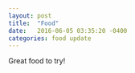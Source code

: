 ```yaml
---
layout: post
title:  "Food"
date:   2016-06-05 03:35:20 -0400
categories: food update
---
```


Great food to try!